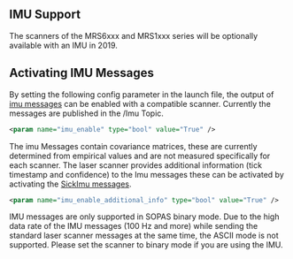 ## IMU Support
The scanners of the MRS6xxx and MRS1xxx series will be optionally available with an IMU in 2019. 

## Activating IMU Messages
By setting the following config parameter in the launch file, the output of [imu messages](http://docs.ros.org/melodic/api/sensor_msgs/html/msg/Imu.html) can be enabled with a compatible scanner. Currently the messages are published in the /Imu Topic.
```xml
<param name="imu_enable" type="bool" value="True" />

```
The imu Messages contain covariance matrices, these are currently determined from empirical values and are not measured specifically for each scanner. 
The laser scanner provides additional information (tick timestamp and confidence) to the Imu messages these can be activated by activating the [SickImu messages](../msg/SickImu.msg).

```xml
<param name="imu_enable_additional_info" type="bool" value="True" />

```

IMU messages are only supported in SOPAS binary mode. Due to the high data rate of the IMU messages (100 Hz and more) while sending the standard laser scanner messages at the same time, the ASCII mode is not supported. Please set the scanner to binary mode if you are using the IMU.
